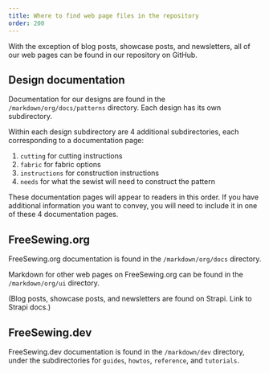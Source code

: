 ```yaml
---
title: Where to find web page files in the repository
order: 200
---
```


With the exception of blog posts, showcase posts, and newsletters,
all of our web pages can be found in our repository on GitHub.

## Design documentation

Documentation for our designs are found in the `/markdown/org/docs/patterns` directory.
Each design has its own subdirectory.

Within each design subdirectory are 4 additional subdirectories,
each corresponding to a documentation page:

1. `cutting` for cutting instructions
2. `fabric` for fabric options
3. `instructions` for construction instructions
4. `needs` for what the sewist will need to construct the pattern

These documentation pages will appear to readers in this order.
If you have additional information you want to convey, you will need
to include it in one of these 4 documentation pages.

## FreeSewing.org

FreeSewing.org documentation is found in the `/markdown/org/docs` directory.

Markdown for other web pages on FreeSewing.org can be found in the `/markdown/org/ui` directory.

(Blog posts, showcase posts, and newsletters are found on Strapi.
Link to Strapi docs.)

## FreeSewing.dev

FreeSewing.dev documentation is found in the `/markdown/dev` directory,
under the subdirectories for
`guides`, `howtos`, `reference`, and `tutorials`.



